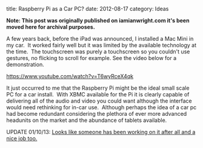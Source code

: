 title: Raspberry Pi as a Car PC?
date: 2012-08-17
category: Ideas

**Note: This post was originally published on iamianwright.com it's been moved here for archival purposes.**

A few years back, before the iPad was announced, I installed a Mac Mini in my car.  It worked fairly well but it was limited by the available technology at the time.  The touchscreen was purely a touchscreen so you couldn't use gestures, no flicking to scroll for example. See the video below for a demonstration.

https://www.youtube.com/watch?v=T6wyRceX4qk

It just occurred to me that the Raspberry Pi might be the ideal small scale PC for a car install.  With XBMC available for the Pi it is clearly capable of delivering all of the audio and video you could want although the interface would need rethinking for in-car use.  Although perhaps the idea of a car pc had become redundant considering the plethora of ever more advanced headunits on the market and the abundance of tablets available.

UPDATE 01/10/13: [Looks like someone has been working on it after all and a nice job too.](http://hackaday.com/2013/09/30/using-a-raspberry-pi-to-give-your-car-more-features/ "Hack a Day Article About Raspberry Pi Car PC")